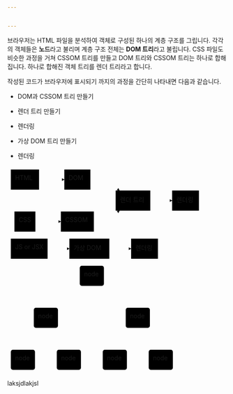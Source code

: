 ```yaml
---


---
```


<p>브라우저는 HTML 파일을 분석하여 객체로 구성된 하나의 계층 구조를 그립니다. 각각의 객체들은 <strong>노드</strong>라고 불리며 계층 구조 전체는 <strong>DOM 트리</strong>라고 불립니다. CSS 파일도 비슷한 과정을 거쳐 CSSOM 트리를 만들고 DOM 트리와 CSSOM 트리는 하나로 합해집니다. 하나로 합해진 객체 트리를 렌더 트리라고 합니다.</p>
<p>작성된 코드가 브라우저에 표시되기 까지의 과정을 간단히 나타내면 다음과 같습니다.</p>
<ul>
<li>
<p>DOM과 CSSOM 트리 만들기</p>
</li>
<li>
<p>렌더 트리 만들기</p>
</li>
<li>
<p>렌더링</p>
</li>
<li>
<p>가상 DOM 트리 만들기</p>
</li>
<li>
<p>렌더링</p>
</li>
</ul>
<div class="mermaid"><svg xmlns="http://www.w3.org/2000/svg" id="mermaid-svg-oZHIxbGpV81yptIG" width="100%" style="max-width: 447.46875px;" viewBox="0 0 447.46875 158"><g transform="translate(-12, -12)"><g class="output"><g class="clusters"></g><g class="edgePaths"><g class="edgePath" style="opacity: 1;"><path class="path" d="M84.75,43L109.75,43L142.6875,43" marker-end="url(#arrowhead2929)" style="fill:none"></path><defs><marker id="arrowhead2929" viewBox="0 0 10 10" refX="9" refY="5" markerUnits="strokeWidth" markerWidth="8" markerHeight="6" orient="auto"><path d="M 0 0 L 10 5 L 0 10 z" class="arrowheadPath" style="stroke-width: 1; stroke-dasharray: 1, 0;"></path></marker></defs></g><g class="edgePath" style="opacity: 1;"><path class="path" d="M76.40625,139L109.75,139L134.75,139" marker-end="url(#arrowhead2930)" style="fill:none"></path><defs><marker id="arrowhead2930" viewBox="0 0 10 10" refX="9" refY="5" markerUnits="strokeWidth" markerWidth="8" markerHeight="6" orient="auto"><path d="M 0 0 L 10 5 L 0 10 z" class="arrowheadPath" style="stroke-width: 1; stroke-dasharray: 1, 0;"></path></marker></defs></g><g class="edgePath" style="opacity: 1;"><path class="path" d="M202.53125,43L235.46875,43L269.1845703125,68" marker-end="url(#arrowhead2931)" style="fill:none"></path><defs><marker id="arrowhead2931" viewBox="0 0 10 10" refX="9" refY="5" markerUnits="strokeWidth" markerWidth="8" markerHeight="6" orient="auto"><path d="M 0 0 L 10 5 L 0 10 z" class="arrowheadPath" style="stroke-width: 1; stroke-dasharray: 1, 0;"></path></marker></defs></g><g class="edgePath" style="opacity: 1;"><path class="path" d="M210.46875,139L235.46875,139L269.1845703125,114" marker-end="url(#arrowhead2932)" style="fill:none"></path><defs><marker id="arrowhead2932" viewBox="0 0 10 10" refX="9" refY="5" markerUnits="strokeWidth" markerWidth="8" markerHeight="6" orient="auto"><path d="M 0 0 L 10 5 L 0 10 z" class="arrowheadPath" style="stroke-width: 1; stroke-dasharray: 1, 0;"></path></marker></defs></g><g class="edgePath" style="opacity: 1;"><path class="path" d="M339.9375,91L364.9375,91L389.9375,91" marker-end="url(#arrowhead2933)" style="fill:none"></path><defs><marker id="arrowhead2933" viewBox="0 0 10 10" refX="9" refY="5" markerUnits="strokeWidth" markerWidth="8" markerHeight="6" orient="auto"><path d="M 0 0 L 10 5 L 0 10 z" class="arrowheadPath" style="stroke-width: 1; stroke-dasharray: 1, 0;"></path></marker></defs></g></g><g class="edgeLabels"><g class="edgeLabel" transform="" style="opacity: 1;"><g transform="translate(0,0)" class="label"><foreignObject width="0" height="0"><div xmlns="http://www.w3.org/1999/xhtml" style="display: inline-block; white-space: nowrap;"><span class="edgeLabel"></span></div></foreignObject></g></g><g class="edgeLabel" transform="" style="opacity: 1;"><g transform="translate(0,0)" class="label"><foreignObject width="0" height="0"><div xmlns="http://www.w3.org/1999/xhtml" style="display: inline-block; white-space: nowrap;"><span class="edgeLabel"></span></div></foreignObject></g></g><g class="edgeLabel" transform="" style="opacity: 1;"><g transform="translate(0,0)" class="label"><foreignObject width="0" height="0"><div xmlns="http://www.w3.org/1999/xhtml" style="display: inline-block; white-space: nowrap;"><span class="edgeLabel"></span></div></foreignObject></g></g><g class="edgeLabel" transform="" style="opacity: 1;"><g transform="translate(0,0)" class="label"><foreignObject width="0" height="0"><div xmlns="http://www.w3.org/1999/xhtml" style="display: inline-block; white-space: nowrap;"><span class="edgeLabel"></span></div></foreignObject></g></g><g class="edgeLabel" transform="" style="opacity: 1;"><g transform="translate(0,0)" class="label"><foreignObject width="0" height="0"><div xmlns="http://www.w3.org/1999/xhtml" style="display: inline-block; white-space: nowrap;"><span class="edgeLabel"></span></div></foreignObject></g></g></g><g class="nodes"><g class="node" id="A" transform="translate(52.375,43)" style="opacity: 1;"><rect rx="0" ry="0" x="-32.375" y="-23" width="64.75" height="46"></rect><g class="label" transform="translate(0,0)"><g transform="translate(-22.375,-13)"><foreignObject width="44.75" height="26"><div xmlns="http://www.w3.org/1999/xhtml" style="display: inline-block; white-space: nowrap;">HTML</div></foreignObject></g></g></g><g class="node" id="B" transform="translate(172.609375,43)" style="opacity: 1;"><rect rx="0" ry="0" x="-29.921875" y="-23" width="59.84375" height="46"></rect><g class="label" transform="translate(0,0)"><g transform="translate(-19.921875,-13)"><foreignObject width="39.84375" height="26"><div xmlns="http://www.w3.org/1999/xhtml" style="display: inline-block; white-space: nowrap;">DOM</div></foreignObject></g></g></g><g class="node" id="C" transform="translate(52.375,139)" style="opacity: 1;"><rect rx="0" ry="0" x="-24.03125" y="-23" width="48.0625" height="46"></rect><g class="label" transform="translate(0,0)"><g transform="translate(-14.03125,-13)"><foreignObject width="28.0625" height="26"><div xmlns="http://www.w3.org/1999/xhtml" style="display: inline-block; white-space: nowrap;">CSS</div></foreignObject></g></g></g><g class="node" id="D" transform="translate(172.609375,139)" style="opacity: 1;"><rect rx="0" ry="0" x="-37.859375" y="-23" width="75.71875" height="46"></rect><g class="label" transform="translate(0,0)"><g transform="translate(-27.859375,-13)"><foreignObject width="55.71875" height="26"><div xmlns="http://www.w3.org/1999/xhtml" style="display: inline-block; white-space: nowrap;">CSSOM</div></foreignObject></g></g></g><g class="node" id="E" transform="translate(300.203125,91)" style="opacity: 1;"><rect rx="0" ry="0" x="-39.734375" y="-23" width="79.46875" height="46"></rect><g class="label" transform="translate(0,0)"><g transform="translate(-29.734375,-13)"><foreignObject width="59.46875" height="26"><div xmlns="http://www.w3.org/1999/xhtml" style="display: inline-block; white-space: nowrap;">렌더 트리</div></foreignObject></g></g></g><g class="node" id="F" transform="translate(420.703125,91)" style="opacity: 1;"><rect rx="0" ry="0" x="-30.765625" y="-23" width="61.53125" height="46"></rect><g class="label" transform="translate(0,0)"><g transform="translate(-20.765625,-13)"><foreignObject width="41.53125" height="26"><div xmlns="http://www.w3.org/1999/xhtml" style="display: inline-block; white-space: nowrap;">렌더링</div></foreignObject></g></g></g></g></g></g></svg></div>
<div class="mermaid"><svg xmlns="http://www.w3.org/2000/svg" id="mermaid-svg-kvOlRVHlQElnKD9b" width="100%" style="max-width: 353.453125px;" viewBox="0 0 353.453125 62"><g transform="translate(-12, -12)"><g class="output"><g class="clusters"></g><g class="edgePaths"><g class="edgePath" style="opacity: 1;"><path class="path" d="M104.3125,43L129.3125,43L154.3125,43" marker-end="url(#arrowhead2945)" style="fill:none"></path><defs><marker id="arrowhead2945" viewBox="0 0 10 10" refX="9" refY="5" markerUnits="strokeWidth" markerWidth="8" markerHeight="6" orient="auto"><path d="M 0 0 L 10 5 L 0 10 z" class="arrowheadPath" style="stroke-width: 1; stroke-dasharray: 1, 0;"></path></marker></defs></g><g class="edgePath" style="opacity: 1;"><path class="path" d="M245.921875,43L270.921875,43L295.921875,43" marker-end="url(#arrowhead2946)" style="fill:none"></path><defs><marker id="arrowhead2946" viewBox="0 0 10 10" refX="9" refY="5" markerUnits="strokeWidth" markerWidth="8" markerHeight="6" orient="auto"><path d="M 0 0 L 10 5 L 0 10 z" class="arrowheadPath" style="stroke-width: 1; stroke-dasharray: 1, 0;"></path></marker></defs></g></g><g class="edgeLabels"><g class="edgeLabel" transform="" style="opacity: 1;"><g transform="translate(0,0)" class="label"><foreignObject width="0" height="0"><div xmlns="http://www.w3.org/1999/xhtml" style="display: inline-block; white-space: nowrap;"><span class="edgeLabel"></span></div></foreignObject></g></g><g class="edgeLabel" transform="" style="opacity: 1;"><g transform="translate(0,0)" class="label"><foreignObject width="0" height="0"><div xmlns="http://www.w3.org/1999/xhtml" style="display: inline-block; white-space: nowrap;"><span class="edgeLabel"></span></div></foreignObject></g></g></g><g class="nodes"><g class="node" id="A" transform="translate(62.15625,43)" style="opacity: 1;"><rect rx="0" ry="0" x="-42.15625" y="-23" width="84.3125" height="46"></rect><g class="label" transform="translate(0,0)"><g transform="translate(-32.15625,-13)"><foreignObject width="64.3125" height="26"><div xmlns="http://www.w3.org/1999/xhtml" style="display: inline-block; white-space: nowrap;">JS or JSX</div></foreignObject></g></g></g><g class="node" id="B" transform="translate(200.1171875,43)" style="opacity: 1;"><rect rx="0" ry="0" x="-45.8046875" y="-23" width="91.609375" height="46"></rect><g class="label" transform="translate(0,0)"><g transform="translate(-35.8046875,-13)"><foreignObject width="71.609375" height="26"><div xmlns="http://www.w3.org/1999/xhtml" style="display: inline-block; white-space: nowrap;">가상 DOM</div></foreignObject></g></g></g><g class="node" id="C" transform="translate(326.6875,43)" style="opacity: 1;"><rect rx="0" ry="0" x="-30.765625" y="-23" width="61.53125" height="46"></rect><g class="label" transform="translate(0,0)"><g transform="translate(-20.765625,-13)"><foreignObject width="41.53125" height="26"><div xmlns="http://www.w3.org/1999/xhtml" style="display: inline-block; white-space: nowrap;">렌더링</div></foreignObject></g></g></g></g></g></g></svg></div>
<div class="mermaid"><svg xmlns="http://www.w3.org/2000/svg" id="mermaid-svg-EswHZIvZtL0ch12C" width="100%" style="max-width: 387.6875px;" viewBox="0 0 387.6875 254"><g transform="translate(-12, -12)"><g class="output"><g class="clusters"></g><g class="edgePaths"><g class="edgePath" style="opacity: 1;"><path class="path" d="M178.1328125,55.617163183637174L100.421875,91L100.421875,116" marker-end="url(#arrowhead2962)" style="fill:none"></path><defs><marker id="arrowhead2962" viewBox="0 0 10 10" refX="9" refY="5" markerUnits="strokeWidth" markerWidth="8" markerHeight="6" orient="auto"><path d="M 0 0 L 0 0 L 0 0 z" style="fill: #333"></path></marker></defs></g><g class="edgePath" style="opacity: 1;"><path class="path" d="M233.5546875,55.617163183637174L311.265625,91L311.265625,116" marker-end="url(#arrowhead2963)" style="fill:none"></path><defs><marker id="arrowhead2963" viewBox="0 0 10 10" refX="9" refY="5" markerUnits="strokeWidth" markerWidth="8" markerHeight="6" orient="auto"><path d="M 0 0 L 0 0 L 0 0 z" style="fill: #333"></path></marker></defs></g><g class="edgePath" style="opacity: 1;"><path class="path" d="M75.16455078125,162L47.7109375,187L47.7109375,212" marker-end="url(#arrowhead2964)" style="fill:none"></path><defs><marker id="arrowhead2964" viewBox="0 0 10 10" refX="9" refY="5" markerUnits="strokeWidth" markerWidth="8" markerHeight="6" orient="auto"><path d="M 0 0 L 0 0 L 0 0 z" style="fill: #333"></path></marker></defs></g><g class="edgePath" style="opacity: 1;"><path class="path" d="M125.67919921875,162L153.1328125,187L153.1328125,212" marker-end="url(#arrowhead2965)" style="fill:none"></path><defs><marker id="arrowhead2965" viewBox="0 0 10 10" refX="9" refY="5" markerUnits="strokeWidth" markerWidth="8" markerHeight="6" orient="auto"><path d="M 0 0 L 0 0 L 0 0 z" style="fill: #333"></path></marker></defs></g><g class="edgePath" style="opacity: 1;"><path class="path" d="M286.00830078125,162L258.5546875,187L258.5546875,212" marker-end="url(#arrowhead2966)" style="fill:none"></path><defs><marker id="arrowhead2966" viewBox="0 0 10 10" refX="9" refY="5" markerUnits="strokeWidth" markerWidth="8" markerHeight="6" orient="auto"><path d="M 0 0 L 0 0 L 0 0 z" style="fill: #333"></path></marker></defs></g><g class="edgePath" style="opacity: 1;"><path class="path" d="M336.52294921875,162L363.9765625,187L363.9765625,212" marker-end="url(#arrowhead2967)" style="fill:none"></path><defs><marker id="arrowhead2967" viewBox="0 0 10 10" refX="9" refY="5" markerUnits="strokeWidth" markerWidth="8" markerHeight="6" orient="auto"><path d="M 0 0 L 0 0 L 0 0 z" style="fill: #333"></path></marker></defs></g></g><g class="edgeLabels"><g class="edgeLabel" transform="" style="opacity: 1;"><g transform="translate(0,0)" class="label"><foreignObject width="0" height="0"><div xmlns="http://www.w3.org/1999/xhtml" style="display: inline-block; white-space: nowrap;"><span class="edgeLabel"></span></div></foreignObject></g></g><g class="edgeLabel" transform="" style="opacity: 1;"><g transform="translate(0,0)" class="label"><foreignObject width="0" height="0"><div xmlns="http://www.w3.org/1999/xhtml" style="display: inline-block; white-space: nowrap;"><span class="edgeLabel"></span></div></foreignObject></g></g><g class="edgeLabel" transform="" style="opacity: 1;"><g transform="translate(0,0)" class="label"><foreignObject width="0" height="0"><div xmlns="http://www.w3.org/1999/xhtml" style="display: inline-block; white-space: nowrap;"><span class="edgeLabel"></span></div></foreignObject></g></g><g class="edgeLabel" transform="" style="opacity: 1;"><g transform="translate(0,0)" class="label"><foreignObject width="0" height="0"><div xmlns="http://www.w3.org/1999/xhtml" style="display: inline-block; white-space: nowrap;"><span class="edgeLabel"></span></div></foreignObject></g></g><g class="edgeLabel" transform="" style="opacity: 1;"><g transform="translate(0,0)" class="label"><foreignObject width="0" height="0"><div xmlns="http://www.w3.org/1999/xhtml" style="display: inline-block; white-space: nowrap;"><span class="edgeLabel"></span></div></foreignObject></g></g><g class="edgeLabel" transform="" style="opacity: 1;"><g transform="translate(0,0)" class="label"><foreignObject width="0" height="0"><div xmlns="http://www.w3.org/1999/xhtml" style="display: inline-block; white-space: nowrap;"><span class="edgeLabel"></span></div></foreignObject></g></g></g><g class="nodes"><g class="node" id="A1" transform="translate(205.84375,43)" style="opacity: 1;"><rect rx="5" ry="5" x="-27.7109375" y="-23" width="55.421875" height="46"></rect><g class="label" transform="translate(0,0)"><g transform="translate(-17.7109375,-13)"><foreignObject width="35.421875" height="26"><div xmlns="http://www.w3.org/1999/xhtml" style="display: inline-block; white-space: nowrap;">node</div></foreignObject></g></g></g><g class="node" id="B1" transform="translate(100.421875,139)" style="opacity: 1;"><rect rx="5" ry="5" x="-27.7109375" y="-23" width="55.421875" height="46"></rect><g class="label" transform="translate(0,0)"><g transform="translate(-17.7109375,-13)"><foreignObject width="35.421875" height="26"><div xmlns="http://www.w3.org/1999/xhtml" style="display: inline-block; white-space: nowrap;">node</div></foreignObject></g></g></g><g class="node" id="B2" transform="translate(311.265625,139)" style="opacity: 1;"><rect rx="5" ry="5" x="-27.7109375" y="-23" width="55.421875" height="46"></rect><g class="label" transform="translate(0,0)"><g transform="translate(-17.7109375,-13)"><foreignObject width="35.421875" height="26"><div xmlns="http://www.w3.org/1999/xhtml" style="display: inline-block; white-space: nowrap;">node</div></foreignObject></g></g></g><g class="node" id="C1" transform="translate(47.7109375,235)" style="opacity: 1;"><rect rx="5" ry="5" x="-27.7109375" y="-23" width="55.421875" height="46"></rect><g class="label" transform="translate(0,0)"><g transform="translate(-17.7109375,-13)"><foreignObject width="35.421875" height="26"><div xmlns="http://www.w3.org/1999/xhtml" style="display: inline-block; white-space: nowrap;">node</div></foreignObject></g></g></g><g class="node" id="C2" transform="translate(153.1328125,235)" style="opacity: 1;"><rect rx="5" ry="5" x="-27.7109375" y="-23" width="55.421875" height="46"></rect><g class="label" transform="translate(0,0)"><g transform="translate(-17.7109375,-13)"><foreignObject width="35.421875" height="26"><div xmlns="http://www.w3.org/1999/xhtml" style="display: inline-block; white-space: nowrap;">node</div></foreignObject></g></g></g><g class="node" id="C3" transform="translate(258.5546875,235)" style="opacity: 1;"><rect rx="5" ry="5" x="-27.7109375" y="-23" width="55.421875" height="46"></rect><g class="label" transform="translate(0,0)"><g transform="translate(-17.7109375,-13)"><foreignObject width="35.421875" height="26"><div xmlns="http://www.w3.org/1999/xhtml" style="display: inline-block; white-space: nowrap;">node</div></foreignObject></g></g></g><g class="node" id="C4" transform="translate(363.9765625,235)" style="opacity: 1;"><rect rx="5" ry="5" x="-27.7109375" y="-23" width="55.421875" height="46"></rect><g class="label" transform="translate(0,0)"><g transform="translate(-17.7109375,-13)"><foreignObject width="35.421875" height="26"><div xmlns="http://www.w3.org/1999/xhtml" style="display: inline-block; white-space: nowrap;">node</div></foreignObject></g></g></g></g></g></g></svg></div>
<p>laksjdlakjsl</p>

